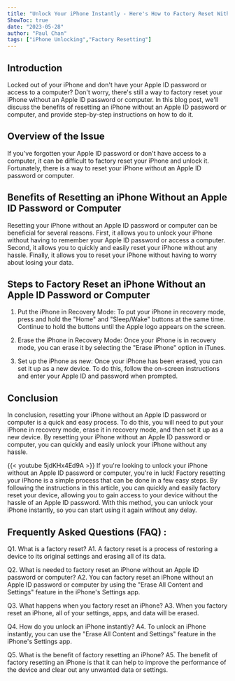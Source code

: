```yaml
---
title: "Unlock Your iPhone Instantly - Here's How to Factory Reset Without an Apple ID Password or Computer!"
ShowToc: true 
date: "2023-05-28"
author: "Paul Chan" 
tags: ["iPhone Unlocking","Factory Resetting"]
---
```

## Introduction

Locked out of your iPhone and don't have your Apple ID password or access to a computer? Don't worry, there's still a way to factory reset your iPhone without an Apple ID password or computer. In this blog post, we'll discuss the benefits of resetting an iPhone without an Apple ID password or computer, and provide step-by-step instructions on how to do it.

## Overview of the Issue

If you've forgotten your Apple ID password or don't have access to a computer, it can be difficult to factory reset your iPhone and unlock it. Fortunately, there is a way to reset your iPhone without an Apple ID password or computer. 

## Benefits of Resetting an iPhone Without an Apple ID Password or Computer

Resetting your iPhone without an Apple ID password or computer can be beneficial for several reasons. First, it allows you to unlock your iPhone without having to remember your Apple ID password or access a computer. Second, it allows you to quickly and easily reset your iPhone without any hassle. Finally, it allows you to reset your iPhone without having to worry about losing your data. 

## Steps to Factory Reset an iPhone Without an Apple ID Password or Computer

1. Put the iPhone in Recovery Mode: To put your iPhone in recovery mode, press and hold the "Home" and "Sleep/Wake" buttons at the same time. Continue to hold the buttons until the Apple logo appears on the screen. 

2. Erase the iPhone in Recovery Mode: Once your iPhone is in recovery mode, you can erase it by selecting the "Erase iPhone" option in iTunes. 

3. Set up the iPhone as new: Once your iPhone has been erased, you can set it up as a new device. To do this, follow the on-screen instructions and enter your Apple ID and password when prompted.

## Conclusion

In conclusion, resetting your iPhone without an Apple ID password or computer is a quick and easy process. To do this, you will need to put your iPhone in recovery mode, erase it in recovery mode, and then set it up as a new device. By resetting your iPhone without an Apple ID password or computer, you can quickly and easily unlock your iPhone without any hassle.

{{< youtube 5jdKHx4Ed9A >}} 
If you're looking to unlock your iPhone without an Apple ID password or computer, you're in luck! Factory resetting your iPhone is a simple process that can be done in a few easy steps. By following the instructions in this article, you can quickly and easily factory reset your device, allowing you to gain access to your device without the hassle of an Apple ID password. With this method, you can unlock your iPhone instantly, so you can start using it again without any delay.

## Frequently Asked Questions (FAQ) :
Q1. What is a factory reset?
A1. A factory reset is a process of restoring a device to its original settings and erasing all of its data.

Q2. What is needed to factory reset an iPhone without an Apple ID password or computer?
A2. You can factory reset an iPhone without an Apple ID password or computer by using the "Erase All Content and Settings" feature in the iPhone's Settings app.

Q3. What happens when you factory reset an iPhone?
A3. When you factory reset an iPhone, all of your settings, apps, and data will be erased.

Q4. How do you unlock an iPhone instantly?
A4. To unlock an iPhone instantly, you can use the "Erase All Content and Settings" feature in the iPhone's Settings app.

Q5. What is the benefit of factory resetting an iPhone?
A5. The benefit of factory resetting an iPhone is that it can help to improve the performance of the device and clear out any unwanted data or settings.


